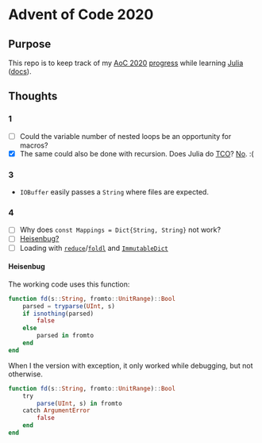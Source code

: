 # Advent of Code 2020

## Purpose

This repo is to keep track of my [AoC 2020][aoc] [progress] while learning [Julia][] ([docs]).

## Thoughts

### 1

- [ ] Could the variable number of nested loops be an opportunity for macros?
- [x] The same could also be done with recursion. Does Julia do [TCO][]? [No][notco]. :(

### 3

- `IOBuffer` easily passes a `String` where files are expected.

### 4

- [ ] Why does `const Mappings = Dict{String, String}` not work?
- [ ] [Heisenbug?][heisenbug4]
- [ ] Loading with [`reduce`][reduce]/[`foldl`][foldl] and [`ImmutableDict`][ImmutableDict]

#### Heisenbug

The working code uses this function:

```julia
function fd(s::String, fromto::UnitRange)::Bool
    parsed = tryparse(UInt, s)
    if isnothing(parsed)
        false
    else
        parsed in fromto
    end
end
```

When I the version with exception, it only worked while debugging, but not otherwise.

```julia
function fd(s::String, fromto::UnitRange)::Bool
    try
        parse(UInt, s) in fromto
    catch ArgumentError
        false
    end    
end
```



[aoc]: https://adventofcode.com/
[progress]: https://adventofcode.com/2020
[julia]: https://julialang.org/
[docs]: https://docs.julialang.org/en/v1/
[tco]: https://en.wikipedia.org/wiki/Tail_call
[heisenbug4]: https://stackoverflow.com/questions/65140849/
[notco]: https://groups.google.com/g/julia-dev/c/POP6YXCnP-k/m/vTxLngw_jSIJ
[reduce]: https://docs.julialang.org/en/v1/base/collections/#Base.reduce-Tuple{Any,Any}
[foldl]: https://docs.julialang.org/en/v1/base/collections/#Base.foldl-Tuple{Any,Any}
[ImmutableDict]: https://docs.julialang.org/en/v1/base/collections/#Base.ImmutableDict
